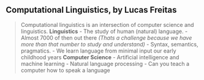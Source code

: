 ## Computational Linguistics, by Lucas Freitas
 > Computational linguistics is an intersection of computer science and linguistics.
**Linguistics**
	- The study of human (natural) language.
	- Almost 7000 of then out there  *(Thats a challenge because we have more than that number to study and understand)*
	- Syntax, semantics, pragmatics.
	- We learn language from minimal input our early childhood years
**Computer Science**
	- Artificial intelligence and machine learning
	- Natural language processing
	- Can you teach a computer how to speak a language
